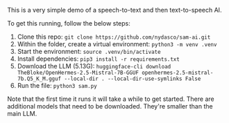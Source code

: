 This is a very simple demo of a speech-to-text and then text-to-speech AI.

To get this running, follow the below steps:
1. Clone this repo: `git clone https://github.com/nydasco/sam-ai.git`
2. Within the folder, create a virtual environment: `python3 -m venv .venv`
3. Start the environment: `source .venv/bin/activate`
4. Install dependencies: `pip3 install -r requirements.txt`
5. Download the LLM (5.13G): `huggingface-cli download TheBloke/OpenHermes-2.5-Mistral-7B-GGUF openhermes-2.5-mistral-7b.Q5_K_M.gguf --local-dir . --local-dir-use-symlinks False`
6. Run the file: `python3 sam.py`

Note that the first time it runs it will take a while to get started. There are additional models that need to be downloaded. They're smaller than the main LLM.